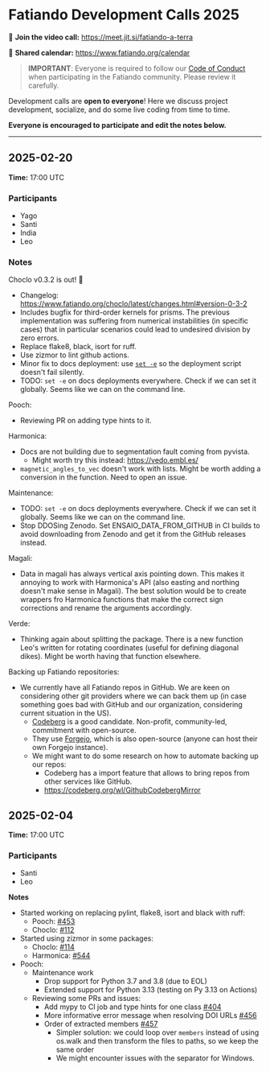 # Fatiando Development Calls 2025

📱 **Join the video call:** https://meet.jit.si/fatiando-a-terra

📅 **Shared calendar:** https://www.fatiando.org/calendar

> **IMPORTANT**: Everyone is required to follow our
> [Code of Conduct](https://github.com/fatiando/community/blob/main/CODE_OF_CONDUCT.md)
> when participating in the Fatiando community. Please review it carefully.

Development calls are **open to everyone**! Here we discuss project development, socialize, and do some live coding from time to time.

**Everyone is encouraged to participate and edit the notes below.**

--------------------------------------------------------------

## 2025-02-20

**Time:** 17:00 UTC

### Participants

* Yago
* Santi
* India
* Leo

### Notes

Choclo v0.3.2 is out! :rocket:

* Changelog: https://www.fatiando.org/choclo/latest/changes.html#version-0-3-2
* Includes bugfix for third-order kernels for prisms. The previous implementation was suffering from numerical instabilities (in specific cases) that in particular scenarios could lead to undesired division by zero errors.
* Replace flake8, black, isort for ruff.
* Use zizmor to lint github actions.
* Minor fix to docs deployment: use [`set -e`](https://github.com/fatiando/choclo/blob/4d40d32e4e3ecbfbbd5c91a2b56164ecb02895c4/.github/workflows/docs.yml#L156-L157) so the deployment script doesn't fail silently.
* TODO: `set -e` on docs deployments everywhere. Check if we can set it globally. Seems like we can on the command line.

Pooch:

* Reviewing PR on adding type hints to it.

Harmonica:

* Docs are not building due to segmentation fault coming from pyvista.
    * Might worth try this instead: https://vedo.embl.es/
* `magnetic_angles_to_vec` doesn't work with lists. Might be worth adding a conversion in the function. Need to open an issue.

Maintenance:

* TODO: `set -e` on docs deployments everywhere. Check if we can set it globally. Seems like we can on the command line.
* Stop DDOSing Zenodo. Set ENSAIO_DATA_FROM_GITHUB in CI builds to avoid downloading from Zenodo and get it from the GitHub releases instead.

Magali:

* Data in magali has always vertical axis pointing down. This makes it annoying to work with Harmonica's API (also easting and northing doesn't make sense in Magali). The best solution would be to create wrappers fro Harmonica functions that make the correct sign corrections and rename the arguments accordingly.

Verde:

* Thinking again about splitting the package. There is a new function Leo's written for rotating coordinates (useful for defining diagonal dikes). Might be worth having that function elsewhere.

Backing up Fatiando repositories:

* We currently have all Fatiando repos in GitHub. We are keen on considering other git providers where we can back them up (in case something goes bad with GitHub and our organization, considering current situation in the US).
    * [Codeberg](https://codeberg.org/) is a good candidate. Non-profit, community-led, commitment with open-source.
    * They use [Forgejo](https://forgejo.org/), which is also open-source (anyone can host their own Forgejo instance).
    * We might want to do some research on how to automate backing up our repos:
        * Codeberg has a import feature that allows to bring repos from other services like GitHub.
        * https://codeberg.org/wl/GithubCodebergMirror


## 2025-02-04

**Time:** 17:00 UTC

### Participants

* Santi
* Leo

**Notes**

* Started working on replacing pylint, flake8, isort and black with ruff:
    * Pooch: [#453](https://github.com/fatiando/pooch/pull/453)
    * Choclo: [#112](https://github.com/fatiando/choclo/pull/112)
* Started using zizmor in some packages:
    * Choclo: [#114](https://github.com/fatiando/choclo/pull/114)
    * Harmonica: [#544](https://github.com/fatiando/harmonica/pull/544)
* Pooch:
    * Maintenance work
        * Drop support for Python 3.7 and 3.8 (due to EOL)
        * Extended support for Python 3.13 (testing on Py 3.13 on Actions)
    * Reviewing some PRs and issues:
        * Add mypy to CI job and type hints for one class [#404](https://github.com/fatiando/pooch/pull/404)
        * More informative error message when resolving DOI URLs [#456](https://github.com/fatiando/pooch/issues/456)
        * Order of extracted members [#457](https://github.com/fatiando/pooch/issues/457)
            * Simpler solution: we could loop over `members` instead of using os.walk and then transform the files to paths, so we keep the same order
            * We might encounter issues with the separator for Windows.
